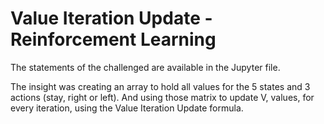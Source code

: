 # Value Iteration Update - Reinforcement Learning


The statements of the challenged are available in the Jupyter file.

The insight was creating an array to hold all values for the 5 states and 3 actions (stay, right or left).
And using those matrix to update V, values, for every iteration, using the Value Iteration Update formula.
 
